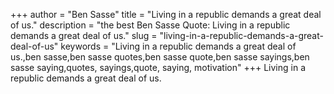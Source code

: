 +++
author = "Ben Sasse"
title = "Living in a republic demands a great deal of us."
description = "the best Ben Sasse Quote: Living in a republic demands a great deal of us."
slug = "living-in-a-republic-demands-a-great-deal-of-us"
keywords = "Living in a republic demands a great deal of us.,ben sasse,ben sasse quotes,ben sasse quote,ben sasse sayings,ben sasse saying,quotes, sayings,quote, saying, motivation"
+++
Living in a republic demands a great deal of us.
